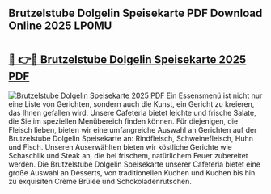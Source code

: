 ## Brutzelstube Dolgelin Speisekarte PDF Download Online 2025 LP0MU

# <h2><a href="http://gc7hkj7.nevu.top/?p=Brutzelstube+Dolgelin+Speisekarte">🔗 👉🔴 Brutzelstube Dolgelin Speisekarte 2025 PDF</a></h2>

[![Brutzelstube Dolgelin Speisekarte 2025 PDF](https://i.imgur.com/dBaPXMq.png)](http://gc7hkj7.nevu.top/?p=Brutzelstube+Dolgelin+Speisekarte)
Ein Essensmenü ist nicht nur eine Liste von Gerichten, sondern auch die Kunst, ein Gericht zu kreieren, das Ihnen gefallen wird. Unsere Cafeteria bietet leichte und frische Salate, die Sie im speziellen Menübereich finden können. Für diejenigen, die Fleisch lieben, bieten wir eine umfangreiche Auswahl an Gerichten auf der Brutzelstube Dolgelin Speisekarte an: Rindfleisch, Schweinefleisch, Huhn und Fisch. Unseren Auserwählten bieten wir köstliche Gerichte wie Schaschlik und Steak an, die bei frischem, natürlichem Feuer zubereitet werden. Die Brutzelstube Dolgelin Speisekarte unserer Cafeteria bietet eine große Auswahl an Desserts, von traditionellen Kuchen und Kuchen bis hin zu exquisiten Crème Brûlée und Schokoladenrutschen.
